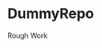 # DummyRepo
Rough Work 















































































































































